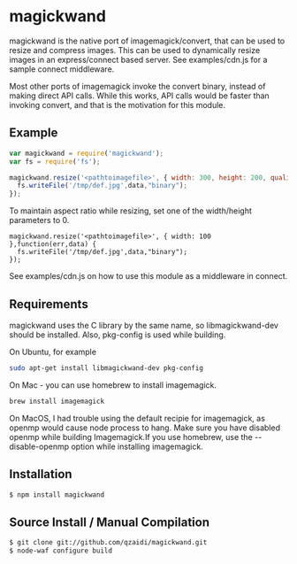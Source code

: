 magickwand
==========

magickwand is the native port of imagemagick/convert, that can be used to resize and compress images. This can be used
to dynamically resize images in an express/connect based server. See examples/cdn.js for a sample connect middleware.

Most other ports of imagemagick invoke the convert binary, instead of making direct API calls. While this works, API calls 
would be faster than invoking convert, and that is the motivation for this module.

Example
-------

``` js
var magickwand = require('magickwand');
var fs = require('fs');

magickwand.resize('<pathtoimagefile>', { width: 300, height: 200, quality: 80 } ,function(err,data) {
  fs.writeFile('/tmp/def.jpg',data,"binary");
});
```

To maintain aspect ratio while resizing, set one of the width/height parameters to 0.

```
magickwand.resize('<pathtoimagefile>', { width: 100 },function(err,data) {
  fs.writeFile('/tmp/def.jpg',data,"binary");
});
```

See examples/cdn.js on how to use this module as a middleware in connect.

Requirements
------------

magickwand uses the C library by the same name, so libmagickwand-dev should be installed. Also, pkg-config is used while building.

On Ubuntu, for example

``` bash
sudo apt-get install libmagickwand-dev pkg-config
```

On Mac - you can use homebrew to install imagemagick.

```bash
brew install imagemagick 
```

On MacOS, I had trouble using the default recipie for imagemagick, as openmp would cause node process to hang.
Make sure you have disabled openmp while building Imagemagick.If you use homebrew, use the --disable-openmp 
option while installing imagemagick.

Installation
------------


``` bash
$ npm install magickwand
```

Source Install / Manual Compilation
-----------------------------------

``` bash
$ git clone git://github.com/qzaidi/magickwand.git
$ node-waf configure build
```
